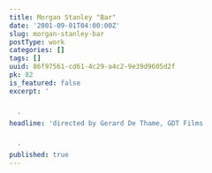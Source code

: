 ```yaml
---
title: Morgan Stanley "Bar"
date: '2001-09-01T04:00:00Z'
slug: morgan-stanley-bar
postType: work
categories: []
tags: []
uuid: 86f97561-cd61-4c29-a4c2-9e39d9605d2f
pk: 82
is_featured: false
excerpt: '


  '
headline: 'directed by Gerard De Thame, GDT Films


  '
published: true
---
```




